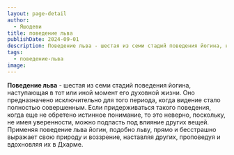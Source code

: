 ```yaml
---
layout: page-detail
author:
  - Яшодеви
title: поведение льва
publishDate: 2024-09-01
description: Поведение льва - шестая из семи стадий поведения йогина, наступающая в тот или иной момент его духовной жизни. Оно предназначено исключительно для того периода, когда видение стало полностью совершенным. Если придерживаться такого поведения, когда еще не обретено истинное понимание, то это неверно, поскольку, не имея уверенности, можно подпасть под влияние других вещей. Применяя поведение льва йогин, подобно льву, прямо и бесстрашно выражает свою природу и воззрение, наставляя других, проповедуя и вдохновляя их в Дхарме.
tags:
  - поведение-льва
image:
---
```

**Поведение льва** - шестая из семи стадий поведения йогина, наступающая в тот или иной момент его духовной жизни. Оно предназначено исключительно для того периода, когда видение стало полностью совершенным. Если придерживаться такого поведения, когда еще не обретено истинное понимание, то это неверно, поскольку, не имея уверенности, можно подпасть под влияние других вещей. Применяя поведение льва йогин, подобно льву, прямо и бесстрашно выражает свою природу и воззрение, наставляя других, проповедуя и вдохновляя их в Дхарме.

